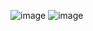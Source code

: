![image](https://github.com/user-attachments/assets/a165d94d-d80a-46c8-a78f-407d36d58a8e)
![image](https://github.com/user-attachments/assets/b866810a-84ec-4bcc-bc2a-3a828d51db0d)
